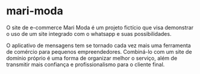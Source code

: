 # mari-moda

O site de e-commerce Mari Moda é um projeto fictício que visa demonstrar o uso de um site integrado com o whatsapp e suas possibilidades.

O aplicativo de mensagens tem se tornado cada vez mais uma ferramenta de comércio para pequenos empreendedores. Combiná-lo com um site de domínio próprio é uma forma de organizar melhor o serviço, além de transmitir mais confiança e profissionalismo para o cliente final.
